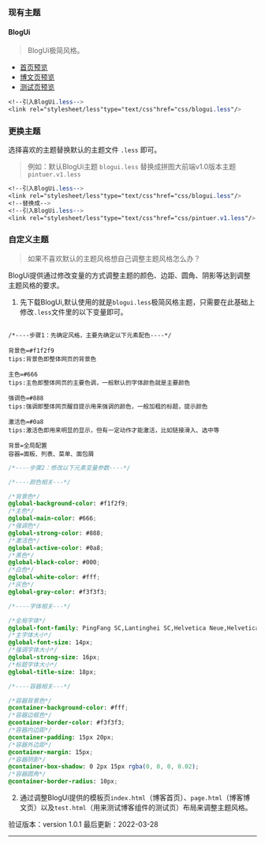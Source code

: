 ### 现有主题

#### BlogUi

> BlogUi极简风格。

* [首页预览](https://www.blogui.cn/design/view.html?pageurl=https://www.blogui.cn/theme/blogui/index.html) 
* [博文页预览](https://www.blogui.cn/design/view.html?pageurl=https://www.blogui.cn/theme/blogui/page.html) 
* [测试页预览](https://www.blogui.cn/design/view.html?pageurl=https://www.blogui.cn/theme/blogui/test.html) 

```css
<!--引入BlogUi.less-->
<link rel="stylesheet/less"type="text/css"href="css/blogui.less"/>
```

### 更换主题

选择喜欢的主题替换默认的主题文件 `.less` 即可。

> 例如：默认BlogUi主题 `blogui.less` 替换成拼图大前端v1.0版本主题 `pintuer.v1.less`

```css
<!--引入BlogUi.less-->
<link rel="stylesheet/less"type="text/css"href="css/blogui.less"/>
<!--替换成-->
<!--引入BlogUi.less-->
<link rel="stylesheet/less"type="text/css"href="css/pintuer.v1.less"/>
```

### 自定义主题

> 如果不喜欢默认的主题风格想自己调整主题风格怎么办？

BlogUi提供通过修改变量的方式调整主题的颜色、边距、圆角、阴影等达到调整主题风格的要求。

1. 先下载BlogUi,默认使用的就是`blogui.less`极简风格主题，只需要在此基础上修改`.less`文件里的以下变量即可。

```text

/*----步骤1：先确定风格，主要先确定以下元素配色----*/

背景色=#f1f2f9
tips:背景色即整体网页的背景色

主色=#666
tips:主色即整体网页的主要色调，一般默认的字体颜色就是主要颜色

强调色=#888
tips:强调即整体网页醒目提示用来强调的颜色，一般加粗的标题，提示颜色

激活色=#0a8
tips:激活色即用来明显的显示，但有一定动作才能激活，比如链接滑入、选中等

背景=全局配置
容器=面板、列表、菜单、面包屑

```

```css
/*----步骤2：修改以下元素变量参数----*/

/*----颜色相关---*/

/*背景色*/
@global-background-color: #f1f2f9;
/*主色*/
@global-main-color: #666;
/*强调色*/
@global-strong-color: #888;
/*激活色*/
@global-active-color: #0a8;
/*黑色*/
@global-black-color: #000;
/*白色*/
@global-white-color: #fff;
/*灰色*/
@global-gray-color: #f3f3f3;

/*----字体相关---*/

/*全局字体*/
@global-font-family: PingFang SC,Lantinghei SC,Helvetica Neue,Helvetica,Arial,Microsoft YaHei,"微软雅黑",STHeitiSC-Light,simsun,"宋体",WenQuanYi Zen Hei,WenQuanYi Micro Hei,"sans-serif";
/*主字体大小*/
@global-font-size: 14px;
/*强调字体大小*/
@global-strong-size: 16px;
/*标题字体大小*/
@global-title-size: 18px;

/*----容器相关---*/

/*容器背景色*/
@container-background-color: #fff;
/*容器边框色*/
@container-border-color: #f3f3f3;
/*容器内边距*/
@container-padding: 15px 20px;
/*容器外边距*/
@container-margin: 15px;
/*容器阴影*/
@container-box-shadow: 0 2px 15px rgba(0, 0, 0, 0.02);
/*容器圆角*/
@container-border-radius: 10px;

```

2. 通过调整BlogUi提供的模板页`index.html`（博客首页）、`page.html`（博客博文页）以及`test.html`（用来测试博客组件的测试页）布局来调整主题风格。

验证版本：version 1.0.1
最后更新：2022-03-28

---
